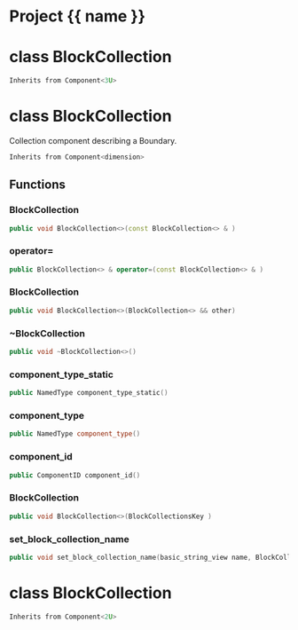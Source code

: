 <script setup>
import {useRoute} from 'vitepress'
const {path} = useRoute()
const tokens = path.split('/')
const words = tokens[2].split('-');
for (let i = 0; i < words.length; i++) {
    words[i] = words[i].charAt(0).toUpperCase() + words[i].slice(1);
    words[i] = words[i].replace('geode', 'Geode')
}
const name = words.join('-');
</script>
# Project {{ name }}

# class BlockCollection


```cpp
Inherits from Component<3U>
```



# class BlockCollection


 Collection component describing a Boundary.



```cpp
Inherits from Component<dimension>
```



## Functions

### BlockCollection

```cpp
public void BlockCollection<>(const BlockCollection<> & )
```


### operator=

```cpp
public BlockCollection<> & operator=(const BlockCollection<> & )
```


### BlockCollection

```cpp
public void BlockCollection<>(BlockCollection<> && other)
```


### ~BlockCollection

```cpp
public void ~BlockCollection<>()
```


### component_type_static

```cpp
public NamedType component_type_static()
```


### component_type

```cpp
public NamedType component_type()
```


### component_id

```cpp
public ComponentID component_id()
```


### BlockCollection

```cpp
public void BlockCollection<>(BlockCollectionsKey )
```


### set_block_collection_name

```cpp
public void set_block_collection_name(basic_string_view name, BlockCollectionsBuilderKey )
```




# class BlockCollection


```cpp
Inherits from Component<2U>
```



